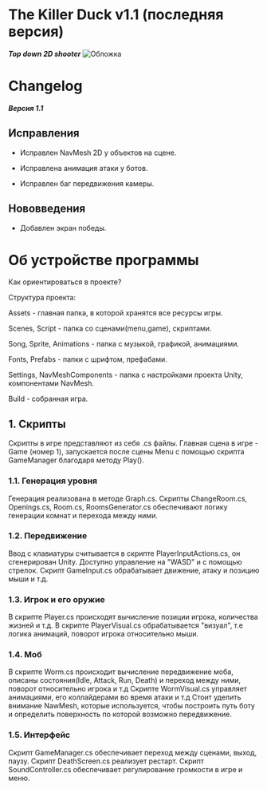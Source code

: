 # The Killer Duck v1.1 (последняя версия)
***Top down 2D shooter***
![Обложка](https://github.com/kulyovdr/TheKillerDuck/assets/145135046/fe40b2e7-48d1-4bd7-8364-631c747c03fa)


# Changelog
***Версия 1.1***
## Исправления
- Исправлен NavMesh 2D у объектов на сцене.

- Исправлена анимация атаки у ботов.
- Исправлен баг передвижения камеры.

 ## Нововведения
- Добавлен экран победы.

# Об устройстве программы
Как ориентироваться в проекте? 

Структура проекта:

Assets - главная папка, в которой хранятся все ресурсы игры.

Scenes, Script  - папка со сценами(menu,game), скриптами.

Song, Sprite, Animations - папка с музыкой, графикой, анимациями.

Fonts, Prefabs - папки с шрифтом, префабами.

Settings, NavMeshComponents - папка с настройками проекта Unity, компонентами NavMesh.

Build - собранная игра.

## 1. Скрипты
Скрипты в игре представляют из себя .cs файлы. 
Главная сцена в игре - Game (номер 1), запускается после сцены Menu c помощью скрипта GameManager благодаря методу Play(). 

### 1.1. Генерация уровня
Генерация реализована в методe Graph.cs. Скрипты ChangeRoom.cs, Openings.cs, Room.cs, RoomsGenerator.cs обеспечивают логику генерации комнат и перехода между ними.

### 1.2. Передвижение
Ввод с клавиатуры считывается в скрипте PlayerInputActions.cs, он сгенерирован Unity. Доступно управление на "WASD" и с помощью стрелок.
Скрипт GameInput.cs обрабатывает движение, атаку и позицию мыши и т.д.

### 1.3. Игрок и его оружие
В скрипте Player.cs происходят вычислениe позиции игрока, количества жизней и т.д.
В скрипте PlayerVisual.cs обрабатывается "визуал", т.е логика анимаций, поворот игрока относительно мыши.

### 1.4. Моб
В скрипте Worm.cs происходит вычисление передвижение моба, описаны состояния(Idle, Attack, Run, Death) и переход между ними, поворот относительно игрока и т.д
Скрипте WormVisual.cs управляет анимациями, его коллайдерами во время атаки и т.д
Стоит уделить внимание NawMesh, которые используется, чтобы построить путь боту и определить поверхность по которой возможно передвижение. 

### 1.5. Интерфейс
Скрипт GameManager.cs обеспечивает переход между сценами, выход, паузу. 
Скрипт DeathScreen.cs реализует рестарт. 
Скрипт SoundController.cs обеспечивает регулирование громкости в игре и меню.






